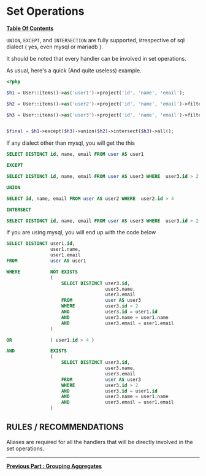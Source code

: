 # Set Operations
**[ Table Of Contents](toc.md)**

`UNION`, `EXCEPT`, and `INTERSECTION` are fully supported, irrespective of sql dialect ( yes, even mysql or mariadb ).

It should be noted that every handler can be involved in set operations.

As usual, here's a quick (And quite useless) example.

```php
<?php

$h1 = User::items()->as('user1')->project('id', 'name', 'email');

$h2 = User::items()->as('user2')->project('id', 'name', 'email')->filter(['id.gt'=>4]);

$h3 = User::items()->as('user3')->project('id', 'name', 'email')->filter(['id.gt'=>2]);


$final = $h1->except($h3)->union($h2)->intersect($h3)->all();
```
If any dialect other than mysql, you will get the this  

```sql
SELECT DISTINCT id, name, email FROM user AS user1 

EXCEPT 

SELECT DISTINCT id, name, email FROM user AS user3 WHERE  user3.id > 2 

UNION 

SELECT id, name, email FROM user AS user2 WHERE  user2.id > 4 

INTERSECT 

SELECT DISTINCT id, name, email FROM user AS user3 WHERE  user3.id > 2
```  

If you are using mysql, you will end up with the code below

```sql
SELECT DISTINCT user1.id,
                user1.name,
                user1.email
FROM            user AS user1

WHERE           NOT EXISTS
                (
                    SELECT DISTINCT user3.id,
                                    user3.name,
                                    user3.email
                    FROM            user AS user3
                    WHERE           user3.id > 2
                    AND             user3.id = user1.id
                    AND             user3.name = user1.name
                    AND             user3.email = user1.email
                )

OR              ( user1.id > 4 )

AND             EXISTS
                (
                    SELECT DISTINCT user3.id,
                                    user3.name,
                                    user3.email
                    FROM            user AS user3
                    WHERE           user3.id > 2
                    AND             user3.id = user1.id
                    AND             user3.name = user1.name
                    AND             user3.email = user1.email
                )

```

## RULES / RECOMMENDATIONS
Aliases are required for all the handlers that will be directly involved in the set operations.


---
**[Previous Part : Grouping Aggregates](grouping.md)** 